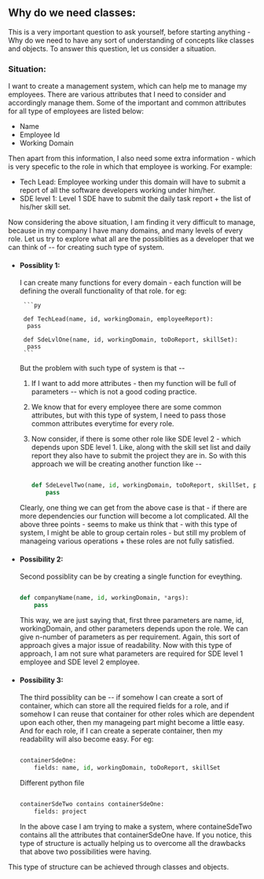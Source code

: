 ## Why do we need classes: 

This is a very important question to ask yourself, before starting anything - Why do we need to have any sort of understanding of concepts like classes and objects. To answer this question, let us consider a situation. 

### Situation: 
I want to create a management system, which can help me to manage my employees. There are various attributes that I need to consider and accordingly manage them. Some of the important and common attributes for all type of employees are listed below: 

- Name
- Employee Id
- Working Domain

Then apart from this information, I also need some extra information - which is very specefic to the role in which that employee is working. For example: 

- Tech Lead: Employee working under this domain will have to submit a report of all the software developers working under him/her.
- SDE level 1: Level 1 SDE have to submit the daily task report + the list of his/her skill set.

Now considering the above situation, I am finding it very difficult to manage, because in my company I have many domains, and many levels of every role. 
Let us try to explore what all are the possiblities as a developer that we can think of -- for creating such type of system.

- #### Possiblity 1: 
     I can create many functions for every domain - each function will be defining the overall functionality of that role. for eg: 

       ```py
       
       def TechLead(name, id, workingDomain, employeeReport):
        pass

       def SdeLvlOne(name, id, workingDomain, toDoReport, skillSet):
        pass       
       ```
       
       
    But the problem with such type of system is that -- 
       
    1. If I want to add more attributes - then my function will be full of parameters -- which is not a good coding practice.
    2. We know that for every employee there are some common attributes, but with this type of system, I need to pass those common attributes everytime for every role.
    3. Now consider, if there is some other role like SDE level 2 - which depends upon SDE level 1. Like, along with the skill set list and daily report they also have to submit the project they are in. So with this approach we will be creating another function like -- 

       ```py

       def SdeLevelTwo(name, id, workingDomain, toDoReport, skillSet, project):
           pass       
       ```
 
 
    Clearly, one thing we can get from the above case is that - if there are more dependencies our function will become a lot complicated.
    All the above three points - seems to make us think that - with this type of system, I might be able to group certain roles - but still my problem        of manageing various operations + these roles are not fully satisfied.

- #### Possibility 2:
    Second possiblity can be by creating a single function for eveything.

    ```py

    def companyName(name, id, workingDomain, *args):
        pass
    ```
    
    This way, we are just saying that, first three parameters are name, id, workingDomain, and other parameters depends upon the role. We can give n-number of parameters as per requirement.
    Again, this sort of approach gives a major issue of readability. 
    Now with this type of approach, I am not sure what parameters are required for SDE level 1 employee and SDE level 2 employee.

- #### Possibility 3:
    The third possiblity can be -- if somehow I can create a sort of container, which can store all the required fields for a role, and if somehow I can reuse that container for other roles which are dependent upon each other, then my manageing part might become a little easy. And for each role, if I can create a seperate container, then my readability will also become easy. 
    For eg:

    ```py

    containerSdeOne:
        fields: name, id, workingDomain, toDoReport, skillSet

    ```
    
    Different python file

    ```py

    containerSdeTwo contains containerSdeOne:
        fields: project

    ```

    In the above case I am trying to make a system, where containeSdeTwo contains all the attributes that containerSdeOne have.
    If you notice, this type of structure is actually helping us to overcome all the drawbacks that above two possibilities were having.


This type of structure can be achieved through classes and objects.

